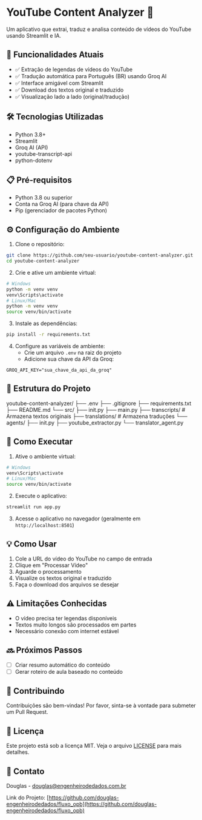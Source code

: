 # YouTube Content Analyzer 🎥

Um aplicativo que extrai, traduz e analisa conteúdo de vídeos do YouTube usando Streamlit e IA.

## 🚀 Funcionalidades Atuais

- ✅ Extração de legendas de vídeos do YouTube
- ✅ Tradução automática para Português (BR) usando Groq AI
- ✅ Interface amigável com Streamlit
- ✅ Download dos textos original e traduzido
- ✅ Visualização lado a lado (original/tradução)

## 🛠️ Tecnologias Utilizadas

- Python 3.8+
- Streamlit
- Groq AI (API)
- youtube-transcript-api
- python-dotenv

## 📋 Pré-requisitos

- Python 3.8 ou superior
- Conta na Groq AI (para chave da API)
- Pip (gerenciador de pacotes Python)

## ⚙️ Configuração do Ambiente

1. Clone o repositório:

```bash
git clone https://github.com/seu-usuario/youtube-content-analyzer.git
cd youtube-content-analyzer
```


2. Crie e ative um ambiente virtual:

```bash
# Windows
python -m venv venv
venv\Scripts\activate
# Linux/Mac
python -m venv venv
source venv/bin/activate
```


3. Instale as dependências:

```bash
pip install -r requirements.txt
```


4. Configure as variáveis de ambiente:
   - Crie um arquivo `.env` na raiz do projeto
   - Adicione sua chave da API da Groq:

```plaintext
GROQ_API_KEY="sua_chave_da_api_da_groq"
```         


## 📁 Estrutura do Projeto
youtube-content-analyzer/
├── .env
├── .gitignore
├── requirements.txt
├── README.md
└── src/
├── init.py
├── main.py
├── transcripts/ # Armazena textos originais
├── translations/ # Armazena traduções
└── agents/
├── init.py
├── youtube_extractor.py
└── translator_agent.py


## 🚀 Como Executar

1. Ative o ambiente virtual:

```bash
# Windows
venv\Scripts\activate
# Linux/Mac
source venv/bin/activate
```

2. Execute o aplicativo:

```bash
streamlit run app.py
```


3. Acesse o aplicativo no navegador (geralmente em `http://localhost:8501`)

## 💡 Como Usar

1. Cole a URL do vídeo do YouTube no campo de entrada
2. Clique em "Processar Vídeo"
3. Aguarde o processamento
4. Visualize os textos original e traduzido
5. Faça o download dos arquivos se desejar

## ⚠️ Limitações Conhecidas

- O vídeo precisa ter legendas disponíveis
- Textos muito longos são processados em partes
- Necessário conexão com internet estável

## 🔜 Próximos Passos

- [ ] Criar resumo automático do conteúdo
- [ ] Gerar roteiro de aula baseado no conteúdo

## 🤝 Contribuindo

Contribuições são bem-vindas! Por favor, sinta-se à vontade para submeter um Pull Request.

## 📝 Licença

Este projeto está sob a licença MIT. Veja o arquivo [LICENSE](LICENSE) para mais detalhes.

## 📧 Contato

Douglas - [douglas@engenheirodedados.com.br](mailto:douglas@engenheirodedados.com.br)

Link do Projeto: [https://github.com/douglas-engenheirodedados/fluxo_opb](https://github.com/douglas-engenheirodedados/fluxo_opb)
